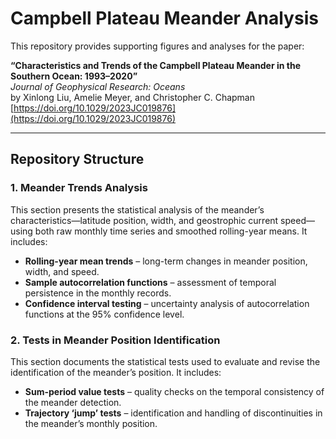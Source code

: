 # Campbell Plateau Meander Analysis  

This repository provides supporting figures and analyses for the paper:  

**“Characteristics and Trends of the Campbell Plateau Meander in the Southern Ocean: 1993–2020”**  
*Journal of Geophysical Research: Oceans*  
by Xinlong Liu, Amelie Meyer, and Christopher C. Chapman  
[https://doi.org/10.1029/2023JC019876](https://doi.org/10.1029/2023JC019876)  

---

## Repository Structure  

### 1. Meander Trends Analysis  
This section presents the statistical analysis of the meander’s characteristics—latitude position, width, and geostrophic current speed—using both raw monthly time series and smoothed rolling-year means. It includes:  
- **Rolling-year mean trends** – long-term changes in meander position, width, and speed.  
- **Sample autocorrelation functions** – assessment of temporal persistence in the monthly records.  
- **Confidence interval testing** – uncertainty analysis of autocorrelation functions at the 95% confidence level.  

### 2. Tests in Meander Position Identification  
This section documents the statistical tests used to evaluate and revise the identification of the meander’s position. It includes:  
- **Sum-period value tests** – quality checks on the temporal consistency of the meander detection.  
- **Trajectory ‘jump’ tests** – identification and handling of discontinuities in the meander’s monthly position.
